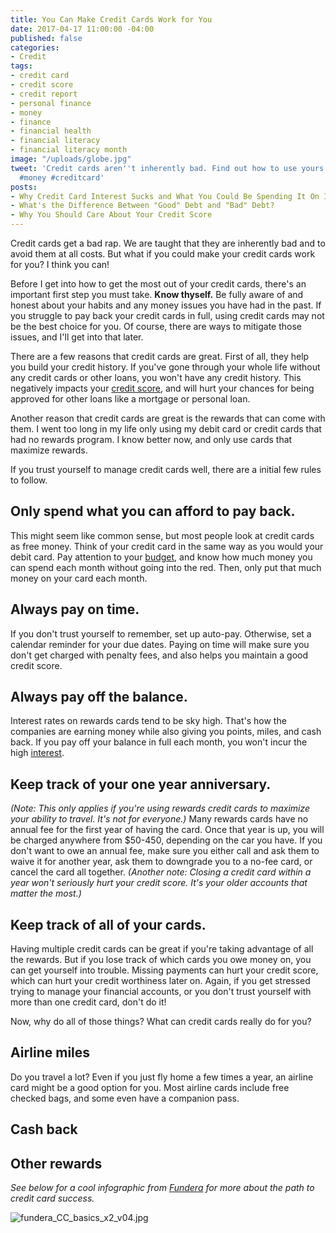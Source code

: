 ```yaml
---
title: You Can Make Credit Cards Work for You
date: 2017-04-17 11:00:00 -04:00
published: false
categories:
- Credit
tags:
- credit card
- credit score
- credit report
- personal finance
- money
- finance
- financial health
- financial literacy
- financial literacy month
image: "/uploads/globe.jpg"
tweet: 'Credit cards aren''t inherently bad. Find out how to use yours properly! #credit
  #money #creditcard'
posts:
- Why Credit Card Interest Sucks and What You Could Be Spending It On Instead
- What's the Difference Between "Good" Debt and "Bad" Debt?
- Why You Should Care About Your Credit Score
---
```


Credit cards get a bad rap. We are taught that they are inherently bad and to avoid them at all costs. But what if you could make your credit cards work for you? I think you can!

Before I get into how to get the most out of your credit cards, there's an important first step you must take. **Know thyself.** Be fully aware of and honest about your habits and any money issues you have had in the past. If you struggle to pay back your credit cards in full, using credit cards may not be the best choice for you. Of course, there are ways to mitigate those issues, and I'll get into that later.

There are a few reasons that credit cards are great. First of all, they help you build your credit history. If you've gone through your whole life without any credit cards or other loans, you won't have any credit history. This negatively impacts your [credit score](https://www.maggiegermano.com/blog/care-about-your-credit-score), and will hurt your chances for being approved for other loans like a mortgage or personal loan.

Another reason that credit cards are great is the rewards that can come with them. I went too long in my life only using my debit card or credit cards that had no rewards program. I know better now, and only use cards that maximize rewards.

If you trust yourself to manage credit cards well, there are a initial few rules to follow.

## Only spend what you can afford to pay back.

This might seem like common sense, but most people look at credit cards as free money. Think of your credit card in the same way as you would your debit card. Pay attention to your [budget](https://www.maggiegermano.com/blog/how-to-create-a-budget-that-works-for-you/), and know how much money you can spend each month without going into the red. Then, only put that much money on your card each month.

## Always pay on time.

If you don't trust yourself to remember, set up auto-pay. Otherwise, set a calendar reminder for your due dates. Paying on time will make sure you don't get charged with penalty fees, and also helps you maintain a good credit score.

## Always pay off the balance.

Interest rates on rewards cards tend to be sky high. That's how the companies are earning money while also giving you points, miles, and cash back. If you pay off your balance in full each month, you won't incur the high [interest](https://www.maggiegermano.com/blog/credit-card-interest-sucks).

## Keep track of your one year anniversary.

*(Note: This only applies if you're using rewards credit cards to maximize your ability to travel. It's not for everyone.)* Many rewards cards have no annual fee for the first year of having the card. Once that year is up, you will be charged anywhere from $50-450, depending on the car you have. If you don't want to owe an annual fee, make sure you either call and ask them to waive it for another year, ask them to downgrade you to a no-fee card, or cancel the card all together. *(Another note: Closing a credit card within a year won't seriously hurt your credit score. It's your older accounts that matter the most.)*

## Keep track of all of your cards.

Having multiple credit cards can be great if you're taking advantage of all the rewards. But if you lose track of which cards you owe money on, you can get yourself into trouble. Missing payments can hurt your credit score, which can hurt your credit worthiness later on. Again, if you get stressed trying to manage your financial accounts, or you don't trust yourself with more than one credit card, don't do it!

Now, why do all of those things? What can credit cards really do for you?

## Airline miles

Do you travel a lot? Even if you just fly home a few times a year, an airline card might be a good option for you. Most airline cards include free checked bags, and some even have a companion pass. 

## Cash back

## Other rewards

*See below for a cool infographic from [Fundera](https://www.fundera.com/) for more about the path to credit card success.*

![fundera_CC_basics_x2_v04.jpg](/uploads/fundera_CC_basics_x2_v04.jpg)